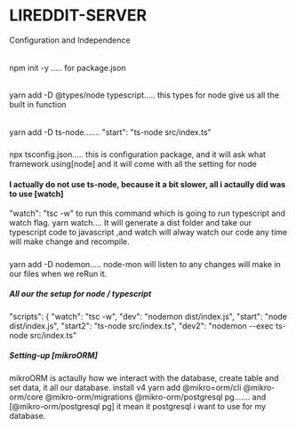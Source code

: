 # LIREDDIT-SERVER

Configuration and Independence
###### 
npm init -y .....
for package.json
######  
yarn add -D @types/node typescript.....
this types for node give us all the built in function
######
yarn add -D ts-node.......
 "start": "ts-node src/index.ts"
 #####
 npx tsconfig.json.....
 this is configuration package, and it will ask what framework using[node] and it will come with all the 
 setting for node

 #### I actually do not use ts-node, because it a bit slower, all i actaully did was to use [watch]
 "watch": "tsc -w" 
 to run this command which is going to run typescript and watch flag.
 yarn watch....
 It will generate a dist folder and take our typescript code to javascript ,and watch will alway watch our code any time will make change and recompile. 

##### 
yarn add -D nodemon.....
node-mon will listen to any changes will make in our files when we reRun it.

##### All our the setup for node / typescript
 "scripts": {
    "watch": "tsc -w",
    "dev": "nodemon dist/index.js",
    "start": "node dist/index.js",
    "start2": "ts-node src/index.ts",
    "dev2": "nodemon  --exec ts-node src/index.ts"


##### Setting-up [mikroORM]
mikroORM is actaully how we interact with the database, create table and set data, it all our database.
install v4
yarn add @mikro=orm/cli @mikro-orm/core @mikro-orm/migrations @mikro-orm/postgresql pg.......
and [@mikro-orm/postgresql pg] it mean it postgresql i want to use for my database.